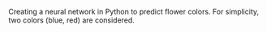 Creating a neural network in Python to predict flower colors. For simplicity, two colors (blue, red) are considered.
